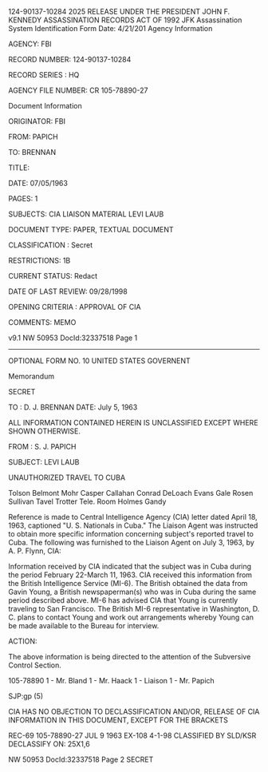 124-90137-10284
2025 RELEASE UNDER THE PRESIDENT JOHN F. KENNEDY ASSASSINATION RECORDS ACT OF 1992
JFK Assassination System
Identification Form
Date: 4/21/201
Agency Information

AGENCY: FBI

RECORD NUMBER: 124-90137-10284

RECORD SERIES : HQ

AGENCY FILE NUMBER: CR 105-78890-27

Document Information

ORIGINATOR: FBI

FROM: PAPICH

TO: BRENNAN

TITLE:

DATE: 07/05/1963

PAGES: 1

SUBJECTS: CIA LIAISON MATERIAL
LEVI LAUB

DOCUMENT TYPE: PAPER, TEXTUAL DOCUMENT

CLASSIFICATION : Secret

RESTRICTIONS: 1B

CURRENT STATUS: Redact

DATE OF LAST REVIEW: 09/28/1998

OPENING CRITERIA : APPROVAL OF CIA

COMMENTS: MEMO

v9.1
NW 50953 DocId:32337518 Page 1

---

OPTIONAL FORM NO. 10
UNITED STATES GOVERNENT

Memorandum

SECRET

TO : D. J. BRENNAN DATE: July 5, 1963

ALL INFORMATION CONTAINED
HEREIN IS UNCLASSIFIED EXCEPT
WHERE SHOWN OTHERWISE.

FROM : S. J. PAPICH

SUBJECT: LEVI LAUB

UNAUTHORIZED TRAVEL TO CUBA

Tolson
Belmont
Mohr
Casper
Callahan
Conrad
DeLoach
Evans
Gale
Rosen
Sullivan
Tavel
Trotter
Tele. Room
Holmes
Gandy

Reference is made to Central Intelligence Agency (CIA) letter dated April 18, 1963, captioned "U. S. Nationals in Cuba."
The Liaison Agent was instructed to obtain more specific information concerning subject's reported travel to Cuba. The following was furnished to the Liaison Agent on July 3, 1963, by A. P. Flynn, CIA:

Information received by CIA indicated that the subject was in Cuba during the period February 22-March 11, 1963. CIA received this information from the British Intelligence Service (MI-6). The British obtained the data from Gavin Young, a British newspaperman(s) who was in Cuba during the same period described above. MI-6 has advised CIA that Young is currently traveling to San Francisco. The British MI-6 representative in Washington, D. C. plans to contact Young and work out arrangements whereby Young can be made available to the Bureau for interview.

ACTION:

The above information is being directed to the attention of the Subversive Control Section.

105-78890
1 - Mr. Bland
1 - Mr. Haack
1 - Liaison
1 - Mr. Papich

SJP:gp (5)

CIA HAS NO OBJECTION TO
DECLASSIFICATION AND/OR,
RELEASE OF CIA INFORMATION
IN THIS DOCUMENT, EXCEPT FOR THE BRACKETS

REC-69 105-78890-27
JUL 9 1963
EX-108 4-1-98
CLASSIFIED BY SLD/KSR
DECLASSIFY ON: 25X1,6

NW 50953 DocId:32337518 Page 2
SECRET
